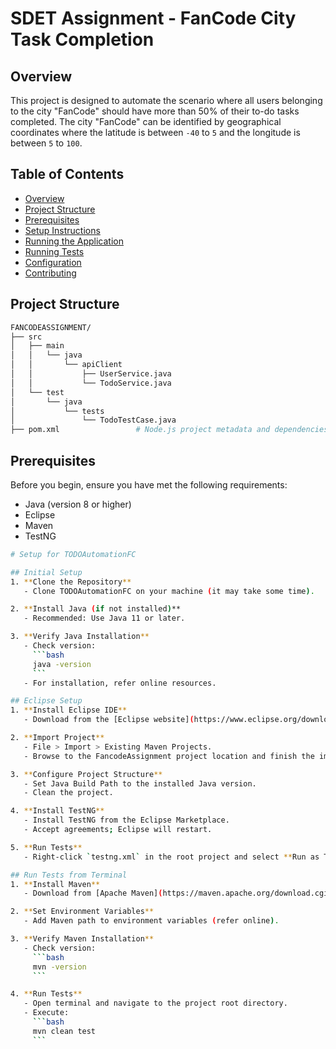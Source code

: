 # SDET Assignment - FanCode City Task Completion

## Overview

This project is designed to automate the scenario where all users belonging to the city "FanCode" should have more than 50% of their to-do tasks completed. The city "FanCode" can be identified by geographical coordinates where the latitude is between `-40` to `5` and the longitude is between `5` to `100`.

## Table of Contents

- [Overview](#overview)
- [Project Structure](#project-structure)
- [Prerequisites](#prerequisites)
- [Setup Instructions](#setup-instructions)
- [Running the Application](#running-the-application)
- [Running Tests](#running-tests)
- [Configuration](#configuration)
- [Contributing](#contributing)

## Project Structure

```bash {"id":"01J5XP0RZ5SPZ2DDC0MGD1319G"}
FANCODEASSIGNMENT/
├── src
│   ├── main
│   │   └── java
│   │       └── apiClient
│   │           ├── UserService.java
│   │           └── TodoService.java
│   └── test
│       └── java
│           └── tests
│               └── TodoTestCase.java
├── pom.xml                 # Node.js project metadata and dependencies

```

## Prerequisites

Before you begin, ensure you have met the following requirements:

- Java (version 8 or higher)
- Eclipse
- Maven
- TestNG

```bash {"id":"01JA0FXMM4M1MMX0NJRYEPCQSW"}
# Setup for TODOAutomationFC

## Initial Setup
1. **Clone the Repository**
   - Clone TODOAutomationFC on your machine (it may take some time).

2. **Install Java (if not installed)**
   - Recommended: Use Java 11 or later.

3. **Verify Java Installation**
   - Check version: 
     ```bash
     java -version
     ```
   - For installation, refer online resources.

## Eclipse Setup
1. **Install Eclipse IDE**
   - Download from the [Eclipse website](https://www.eclipse.org/downloads/).

2. **Import Project**
   - File > Import > Existing Maven Projects.
   - Browse to the FancodeAssignment project location and finish the import.

3. **Configure Project Structure**
   - Set Java Build Path to the installed Java version.
   - Clean the project.

4. **Install TestNG**
   - Install TestNG from the Eclipse Marketplace.
   - Accept agreements; Eclipse will restart.

5. **Run Tests**
   - Right-click `testng.xml` in the root project and select **Run as TestNG**.

## Run Tests from Terminal
1. **Install Maven**
   - Download from [Apache Maven](https://maven.apache.org/download.cgi).

2. **Set Environment Variables**
   - Add Maven path to environment variables (refer online).

3. **Verify Maven Installation**
   - Check version: 
     ```bash
     mvn -version
     ```

4. **Run Tests**
   - Open terminal and navigate to the project root directory.
   - Execute:
     ```bash
     mvn clean test
     ```

```

